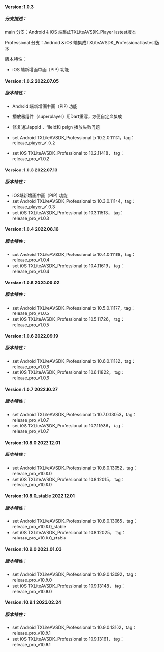 #### Version: 1.0.3

##### 分支描述：

main 分支：Android & iOS 端集成TXLiteAVSDK_Player lastest版本

Professional 分支：Android & iOS 端集成TXLiteAVSDK_Professional lastest版本

版本特性：

- iOS 端新增画中画（PIP) 功能



#### Version: 1.0.2  2022.07.05

##### 版本特性：

- Android 端新增画中画（PIP) 功能
- 播放器组件（superplayer）用Dart重写，方便自定义集成
- 修复通过appId 、fileId和 psign 播放失败问题

- set Android TXLiteAVSDK_Professional to 10.2.0.11131，tag：release_player_v1.0.2
- set iOS TXLiteAVSDK_Professional to 10.2.11418， tag：release_pro_v1.0.2

#### Version: 1.0.3  2022.07.13

##### 版本特性：

- iOS端新增画中画（PIP) 功能
- set Android TXLiteAVSDK_Professional to 10.3.0.11144，tag：release_player_v1.0.3
- set iOS TXLiteAVSDK_Professional to 10.3.11513， tag：release_pro_v1.0.3

#### Version: 1.0.4  2022.08.16

##### 版本特性：

- set Android TXLiteAVSDK_Professional to 10.4.0.11168，tag：release_pro_v1.0.4
- set iOS TXLiteAVSDK_Professional to 10.4.11619， tag：release_pro_v1.0.4

#### Version: 1.0.5  2022.09.02
##### 版本特性：

- set Android TXLiteAVSDK_Professional to 10.5.0.11177，tag：release_pro_v1.0.5
- set iOS TXLiteAVSDK_Professional to 10.5.11726， tag：release_pro_v1.0.5


#### Version: 1.0.6  2022.09.19

##### 版本特性：

- set Android TXLiteAVSDK_Professional to 10.6.0.11182，tag：release_pro_v1.0.6
- set iOS TXLiteAVSDK_Professional to 10.6.11822， tag：release_pro_v1.0.6


#### Version: 1.0.7  2022.10.27

##### 版本特性：

- set Android TXLiteAVSDK_Professional to 10.7.0.13053，tag：release_pro_v1.0.7
- set iOS TXLiteAVSDK_Professional to 10.7.11936， tag：release_pro_v1.0.7


#### Version: 10.8.0  2022.12.01

##### 版本特性：

- set Android TXLiteAVSDK_Professional to 10.8.0.13052，tag：release_pro_v10.8.0
- set iOS TXLiteAVSDK_Professional to 10.8.12015， tag：release_pro_v10.8.0


#### Version: 10.8.0_stable  2022.12.01

##### 版本特性：

- set Android TXLiteAVSDK_Professional to 10.8.0.13065，tag：release_pro_v10.8.0_stable
- set iOS TXLiteAVSDK_Professional to 10.8.12025， tag：release_pro_v10.8.0_stable


#### Version: 10.9.0  2023.01.03

##### 版本特性：

- set Android TXLiteAVSDK_Professional to 10.9.0.13092，tag：release_pro_v10.9.0
- set iOS TXLiteAVSDK_Professional to 10.9.13148， tag：release_pro_v10.9.0


#### Version: 10.9.1  2023.02.24

##### 版本特性：

- set Android TXLiteAVSDK_Professional to 10.9.0.13102，tag：release_pro_v10.9.1
- set iOS TXLiteAVSDK_Professional to 10.9.13161， tag：release_pro_v10.9.1